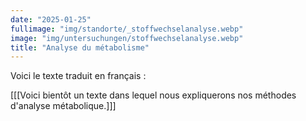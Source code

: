 ```yaml
---
date: "2025-01-25"
fullimage: "img/standorte/_stoffwechselanalyse.webp"
image: "img/untersuchungen/stoffwechselanalyse.webp"
title: "Analyse du métabolisme"
---
```


Voici le texte traduit en français :

[[[Voici bientôt un texte dans lequel nous expliquerons nos méthodes d'analyse métabolique.]]]